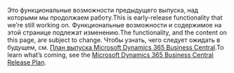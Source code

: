 <span data-ttu-id="b29f4-101">Это функциональные возможности предыдущего выпуска, над которыми мы продолжаем работу.</span><span class="sxs-lookup"><span data-stu-id="b29f4-101">This is early-release functionality that we’re still working on.</span></span> <span data-ttu-id="b29f4-102">Функциональные возможности и содержимое на этой странице подлежат изменению.</span><span class="sxs-lookup"><span data-stu-id="b29f4-102">The functionality, and the content on this page, are subject to change.</span></span> <span data-ttu-id="b29f4-103">Чтобы узнать, чего следует ожидать в будущем, см. [План выпуска Microsoft Dynamics 365 Business Central](https://go.microsoft.com/fwlink/?linkid=2047422).</span><span class="sxs-lookup"><span data-stu-id="b29f4-103">To learn what’s coming, see the [Microsoft Dynamics 365 Business Central Release Plan](https://go.microsoft.com/fwlink/?linkid=2047422).</span></span>
